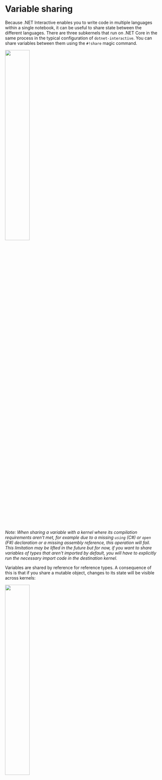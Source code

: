 # Variable sharing

Because .NET Interactive enables you to write code in multiple languages within a single notebook, it can be useful to share state between the different languages. There are three subkernels that run on .NET Core in the same process in the typical configuration of `dotnet-interactive`. You can share variables between them using the `#!share` magic command.

<img src="https://user-images.githubusercontent.com/547415/82468160-55d48c00-9a77-11ea-89f6-6b167d4cf8a2.png" width="40%">

_Note: When sharing a variable with a kernel where its compilation requirements aren't met, for example due to a missing `using` (C#) or `open` (F#) declaration or a missing assembly reference, this operation will fail. This limitation may be lifted in the future but for now, if you want to share variables of types that aren't imported by default, you will have to explicitly run the necessary import code in the destination kernel._

Variables are shared by reference for reference types. A consequence of this is that if you share a mutable object, changes to its state will be visible across kernels:

<img src="https://user-images.githubusercontent.com/547415/82737074-009cb280-9ce3-11ea-82a2-8ef509cb7122.png" width="40%">
